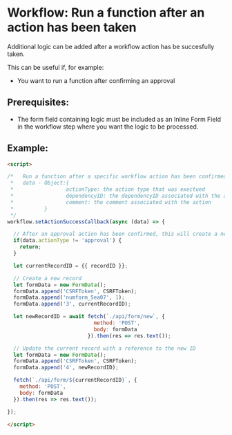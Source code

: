 # Workflow: Run a function after an action has been taken

Additional logic can be added after a workflow action has be succesfully taken.

This can be useful if, for example:
- You want to run a function after confirming an approval

## Prerequisites:
- The form field containing logic must be included as an Inline Form Field in the workflow step where you want the logic to be processed.

## Example:
```html
<script>

/*   Run a function after a specific workflow action has been confirmed
 *   data - Object:{
 *                 actionType: the action type that was exectued
 *                 dependencyID: the dependencyID associated with the action
 *                 comment: the comment associated with the action
 *          }
 */
workflow.setActionSuccessCallback(async (data) => {

  // After an approval action has been confirmed, this will create a new record and store cross references of the record IDs.
  if(data.actionType != 'approval') {
    return;
  }

  let currentRecordID = {{ recordID }};

  // Create a new record
  let formData = new FormData();
  formData.append('CSRFToken', CSRFToken);
  formData.append('numform_5ea07', 1);
  formData.append('3', currentRecordID);

  let newRecordID = await fetch(`./api/form/new`, {
                            method: 'POST',
                            body: formData
                          }).then(res => res.text());

  // Update the current record with a reference to the new ID
  let formData = new FormData();
  formData.append('CSRFToken', CSRFToken);
  formData.append('4', newRecordID);

  fetch(`./api/form/${currentRecordID}`, {
    method: 'POST',
    body: formData
  }).then(res => res.text());

});

</script>
```
